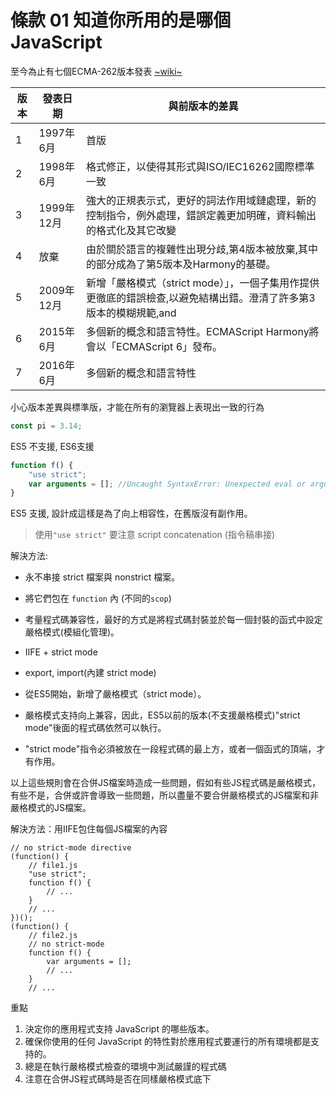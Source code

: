 # 條款 01 知道你所用的是哪個 JavaScript

至今為止有七個ECMA-262版本發表 [~wiki~](https://zh.wikipedia.org/wiki/ECMAScript)

|版本|發表日期|與前版本的差異|
|-|-|-|
|1|1997年6月|首版|
|2|1998年6月|格式修正，以使得其形式與ISO/IEC16262國際標準一致|
|3|1999年12月|強大的正規表示式，更好的詞法作用域鏈處理，新的控制指令，例外處理，錯誤定義更加明確，資料輸出的格式化及其它改變|
|4|放棄|由於關於語言的複雜性出現分歧,第4版本被放棄,其中的部分成為了第5版本及Harmony的基礎。|
|5|2009年12月|新增「嚴格模式（strict mode）」，一個子集用作提供更徹底的錯誤檢查,以避免結構出錯。澄清了許多第3版本的模糊規範,and |accommodates behaviour of real-world implementations that differed consistently from that specification。增加了部分新功能,如getters及setters,支援JSON以及在物件屬性上更完整的反射。[5][6][7][8]
|6|2015年6月|多個新的概念和語言特性。ECMAScript Harmony將會以「ECMAScript 6」發布。|
|7|2016年6月|多個新的概念和語言特性|

小心版本差異與標準版，才能在所有的瀏覽器上表現出一致的行為

```javascript
const pi = 3.14;
```
ES5 不支援, ES6支援

```javascript
function f() {
    "use strict";
    var arguments = []; //Uncaught SyntaxError: Unexpected eval or arguments in strict mode 
}
```

ES5 支援, 設計成這樣是為了向上相容性，在舊版沒有副作用。

> 使用`"use strict"` 要注意 script concatenation (指令稿串接)
 
解決方法: 
- 永不串接 strict 檔案與 nonstrict 檔案。
- 將它們包在 `function` 內 (不同的`scop`)

-  考量程式碼兼容性，最好的方式是將程式碼封裝並於每一個封裝的函式中設定嚴格模式(模組化管理)。
  -  IIFE + strict mode
  -  export, import(內建 strict mode)
- 從ES5開始，新增了嚴格模式（strict mode）。
- 嚴格模式支持向上兼容，因此，ES5以前的版本(不支援嚴格模式)"strict mode"後面的程式碼依然可以執行。
- "strict mode"指令必須被放在一段程式碼的最上方，或者一個函式的頂端，才有作用。

以上這些規則會在合併JS檔案時造成一些問題，假如有些JS程式碼是嚴格模式，有些不是，合併或許會導致一些問題，所以盡量不要合併嚴格模式的JS檔案和非嚴格模式的JS檔案。

解決方法：用IIFE包住每個JS檔案的內容
```
// no strict-mode directive
(function() {
	// file1.js
	"use strict";
	function f() {
		// ...
	}
	// ...
})();
(function() {
	// file2.js
	// no strict-mode
	function f() {
		var arguments = [];
		// ...
	}
	// ...
```


重點
1. 決定你的應用程式支持 JavaScript 的哪些版本。
2. 確保你使用的任何 JavaScript 的特性對於應用程式要運行的所有環境都是支持的。
3. 總是在執行嚴格模式檢查的環境中測試嚴謹的程式碼
4. 注意在合併JS程式碼時是否在同樣嚴格模式底下
